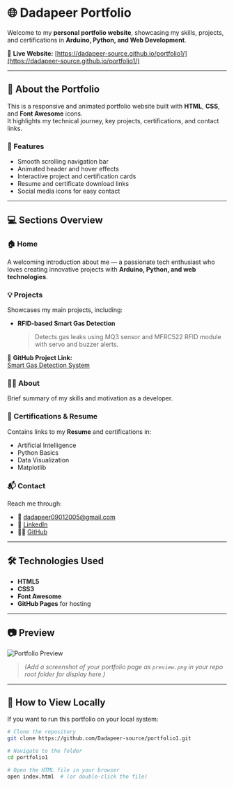 # 🌐 Dadapeer Portfolio

Welcome to my **personal portfolio website**, showcasing my skills, projects, and certifications in **Arduino, Python, and Web Development**.

🔗 **Live Website:** [https://dadapeer-source.github.io/portfolio1/](https://dadapeer-source.github.io/portfolio1/)

---

## 🚀 About the Portfolio

This is a responsive and animated portfolio website built with **HTML**, **CSS**, and **Font Awesome** icons.  
It highlights my technical journey, key projects, certifications, and contact links.

### 🧠 Features
- Smooth scrolling navigation bar  
- Animated header and hover effects  
- Interactive project and certification cards  
- Resume and certificate download links  
- Social media icons for easy contact  

---

## 💻 Sections Overview

### 🏠 Home
A welcoming introduction about me — a passionate tech enthusiast who loves creating innovative projects with **Arduino, Python, and web technologies**.

### 💡 Projects
Showcases my main projects, including:
- **RFID-based Smart Gas Detection**  
  > Detects gas leaks using MQ3 sensor and MFRC522 RFID module with servo and buzzer alerts.

📂 **GitHub Project Link:**  
[Smart Gas Detection System](https://github.com/Dadapeer-source/Smart-gas-detection-.git)

### 👨‍💻 About
Brief summary of my skills and motivation as a developer.

### 📜 Certifications & Resume
Contains links to my **Resume** and certifications in:
- Artificial Intelligence  
- Python Basics  
- Data Visualization  
- Matplotlib  

### 📬 Contact
Reach me through:
- 📧 [dadapeer09012005@gmail.com](mailto:dadapeer09012005@gmail.com)  
- 💼 [LinkedIn](https://www.linkedin.com/in/dada-peer-b35828336)  
- 🧑‍💻 [GitHub](https://github.com/Dadapeer-source.git)

---

## 🛠️ Technologies Used
- **HTML5**
- **CSS3**
- **Font Awesome**
- **GitHub Pages** for hosting

---

## 📷 Preview
![Portfolio Preview](https://github.com/Dadapeer-source/portfolio1/blob/main/preview.png?raw=true)

> *(Add a screenshot of your portfolio page as `preview.png` in your repo root folder for display here.)*

---

## 📢 How to View Locally
If you want to run this portfolio on your local system:
```bash
# Clone the repository
git clone https://github.com/Dadapeer-source/portfolio1.git

# Navigate to the folder
cd portfolio1

# Open the HTML file in your browser
open index.html  # (or double-click the file)
